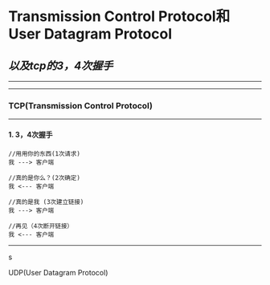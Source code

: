 # Transmission Control Protocol和User Datagram Protocol
## _以及tcp的3，4次握手_
---
---
### TCP(Transmission Control Protocol)
---
####  1. 3，4次握手
```
//用用你的东西(1次请求)
我 ---> 客户端

//真的是你么？(2次确定)
我 <--- 客户端

//真的是我 (3次建立链接)
我 ---> 客户端

//再见（4次断开链接）
我 <--- 客户端
```
---
s

UDP(User Datagram Protocol)
